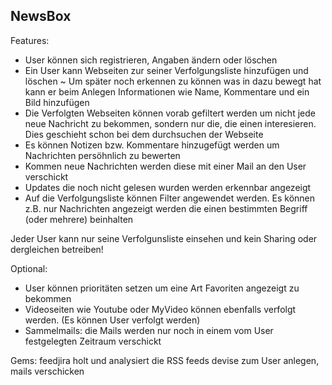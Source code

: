 NewsBox
-------------------

Features:
- User können sich registrieren, Angaben ändern oder löschen
- Ein User kann Webseiten zur seiner Verfolgungsliste hinzufügen und löschen
~	Um später noch erkennen zu können was in dazu bewegt hat kann er beim Anlegen Informationen wie Name, Kommentare und	ein Bild hinzufügen
- Die Verfolgten Webseiten können vorab gefiltert werden um nicht jede neue Nachricht zu bekommen, sondern nur die, die	einen interesieren. Dies geschieht schon bei dem durchsuchen der Webseite
- Es können Notizen bzw. Kommentare hinzugefügt werden um Nachrichten persöhnlich zu bewerten
- Kommen neue Nachrichten werden diese mit einer Mail an den User verschickt
- Updates die noch nicht gelesen wurden werden erkennbar angezeigt
- Auf die Verfolgungsliste können Filter angewendet werden. Es können z.B. nur Nachrichten angezeigt werden die einen bestimmten Begriff (oder mehrere) beinhalten

Jeder User kann nur seine Verfolgunsliste einsehen und kein Sharing oder dergleichen betreiben!

Optional:
- User können prioritäten setzen um eine Art Favoriten angezeigt zu bekommen
- Videoseiten wie Youtube oder MyVideo können ebenfalls verfolgt werden.
		(Es können User verfolgt werden)
- Sammelmails: die Mails werden nur noch in einem vom User festgelegten Zeitraum verschickt


Gems:
feedjira holt und analysiert die RSS feeds
devise zum User anlegen, mails verschicken
